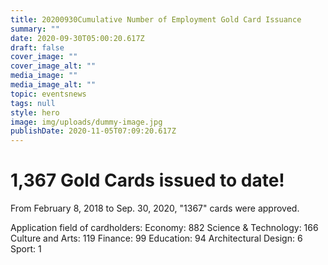 ```yaml
---
title: 20200930Cumulative Number of Employment Gold Card Issuance
summary: ""
date: 2020-09-30T05:00:20.617Z
draft: false
cover_image: ""
cover_image_alt: ""
media_image: ""
media_image_alt: ""
topic: eventsnews
tags: null
style: hero
image: img/uploads/dummy-image.jpg
publishDate: 2020-11-05T07:09:20.617Z
---
```

# 1,367 Gold Cards issued to date!

From February 8, 2018 to Sep. 30, 2020, "1367" cards were approved.

Application field of cardholders:
Economy: 882
Science & Technology: 166
Culture and Arts: 119
Finance: 99
Education: 94
Architectural Design: 6
Sport: 1